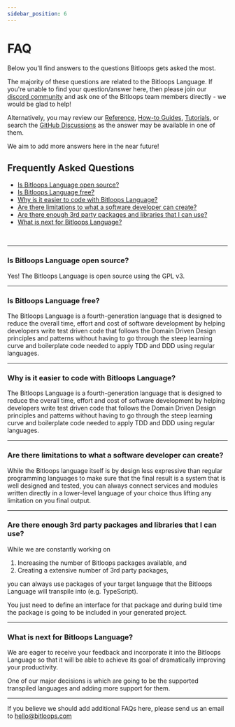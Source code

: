 ```yaml
---
sidebar_position: 6
---
```


# FAQ

Below you'll find answers to the questions Bitloops gets asked the most. 

The majority of these questions are related to the Bitloops Language. If you're unable to find your question/answer here, then please join our [discord community](https://discord.gg/vj8EdZx8gK) and ask one of the Bitloops team members directly - we would be glad to help! 

Alternatively, you may review our [Reference](https://github.com/bitloops/bitloops-language/discussions), [How-to Guides](https://github.com/bitloops/bitloops-language/discussions), [Tutorials](https://github.com/bitloops/bitloops-language/discussions), or search the [GitHub Discussions](https://github.com/bitloops/bitloops-language/discussions) as the answer may be available in one of them. 

We aim to add more answers here in the near future!


## Frequently Asked Questions

- [Is Bitloops Language open source?](#is-bitloops-language-open-source)
- [Is Bitloops Language free?](#is-bitloops-language-free)
- [Why is it easier to code with Bitloops Language?](#why-is-it-easier-to-code-with-bitloops-language)
- [Are there limitations to what a software developer can create?](#are-there-limitations-to-what-a-software-developer-can-create)
- [Are there enough 3rd party packages and libraries that I can use?](#are-there-enough-3rd-party-packages-and-libraries-that-i-can-use)
- [What is next for Bitloops Language?](#what-is-next-for-bitloops-language)


&nbsp; 
&nbsp; 
___

### Is Bitloops Language open source?

Yes! The Bitloops Language is open source using the GPL v3.

___

### Is Bitloops Language free?

The Bitloops Language is a fourth-generation language that is designed to reduce the overall time, effort and cost of software development by helping developers write test driven code that follows the Domain Driven Design principles and patterns without having to go through the steep learning curve and boilerplate code needed to apply TDD and DDD using regular languages.

___

### Why is it easier to code with Bitloops Language?

The Bitloops Language is a fourth-generation language that is designed to reduce the overall time, effort and cost of software development by helping developers write test driven code that follows the Domain Driven Design principles and patterns without having to go through the steep learning curve and boilerplate code needed to apply TDD and DDD using regular languages.

___

### Are there limitations to what a software developer can create?

While the Bitloops language itself is by design less expressive than regular programming languages to make sure that the final result is a system that is well designed and tested, you can always connect services and modules written directly in a lower-level language of your choice thus lifting any limitation on you final output.

___

### Are there enough 3rd party packages and libraries that I can use?

While we are constantly working on

1. Increasing the number of Bitloops packages available, and
2. Creating a extensive number of 3rd party packages,

you can always use packages of your target language that the Bitloops Language will transpile into (e.g. TypeScript).

You just need to define an interface for that package and during build time the package is going to be included in your generated project.

___

### What is next for Bitloops Language?

We are eager to receive your feedback and incorporate it into the Bitloops Language so that it will be able to achieve its goal of dramatically improving your productivity.

One of our major decisions is which are going to be the supported transpiled languages and adding more support for them.

___
If you believe we should add additional FAQs here, please send us an email to [hello@bitloops.com](mailto:hello@bitloops.com)
